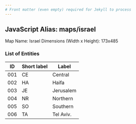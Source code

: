```yaml
---
# Front matter (even empty) required for Jekyll to process
---
```


## JavaScript Alias: maps/israel

Map Name: Israel
Dimensions (Width x Height): 173x485





### List of Entities

ID | Short label | Label
---|---|---|
001|CE|Central
002|HA|Haifa
003|JE|Jerusalem
004|NR|Northern
005|SO|Southern
006|TA|Tel Aviv.

